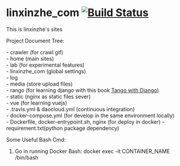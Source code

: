 # linxinzhe_com  [![Build Status](https://travis-ci.com/linxinzhe/linxinzhe_com.svg?token=parwMngjCsHq4XFxoe3p&branch=master)](https://travis-ci.com/linxinzhe/linxinzhe_com)
This is linxinzhe's sites

Project Document Tree:  

\- crawler (for crawl gif)  
\- home (main sites)  
\- lab (for experimental features)  
\- linxinzhe_com (global settings)    
\- log  
\- media (store upload files)  
\- rango (for learning django with this book [Tango with Django](http://www.tangowithdjango.com/))  
\- static (nginx as static files sever)  
\- vue (for learning vuejs)  
\- .travis.yml & daocloud.yml (continuous integration)  
\- docker-compose.yml (for develop in the same environment locally)  
\- Dockerfile, docker-entrypoint.sh, nginx (for deploy in docker)
\- requirement.txt(python package dependency)  

Some Useful Bash Cmd:  
1. Go in running Docker Bash: docker exec -it CONTAINER_NAME /bin/bash
